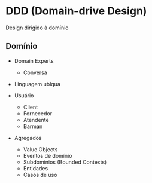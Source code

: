 # DDD (Domain-drive Design)

Design dirigido à domínio

## Domínio

- Domain Experts
  - Conversa
- Linguagem ubíqua

- Usuário

  - Client
  - Fornecedor
  - Atendente
  - Barman

- Agregados
  - Value Objects
  - Eventos de domínio
  - Subdomínios (Bounded Contexts)
  - Entidades
  - Casos de uso
